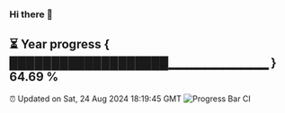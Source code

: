 ### Hi there 👋
⏳ Year progress { ███████████████████▁▁▁▁▁▁▁▁▁▁▁ } 64.69 %
---
⏰ Updated on Sat, 24 Aug 2024 18:19:45 GMT
![Progress Bar CI](https://github.com/liununu/liununu/workflows/Progress%20Bar%20CI/badge.svg)
